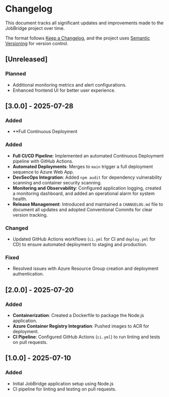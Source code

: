 # Changelog

This document tracks all significant updates and improvements made to the JobBridge project over time.

The format follows [Keep a Changelog](https://keepachangelog.com/en/1.0.0/),
and the project uses [Semantic Versioning](https://semver.org/spec/v2.0.0.html) for version control.

## [Unreleased]

### Planned
- Additional monitoring metrics and alert configurations.
- Enhanced frontend UI for better user experience.


## [3.0.0] - 2025-07-28

### Added
- **Full Continuous Deployment 
### Added
- **Full CI/CD Pipeline**: Implemented an automated Continuous Deployment pipeline with GitHub Actions.
- **Automated Deployments**: Merges to `main` trigger a full deployment sequence to Azure Web App.
- **DevSecOps Integration**: Added `npm audit` for dependency vulnerability scanning and container security scanning.
- **Monitoring and Observability**: Configured application logging, created a monitoring dashboard, and added an operational alarm for system health.
- **Release Management**: Introduced and maintained a `CHANGELOG.md` file to document all updates and adopted Conventional Commits for clear version tracking.


### Changed
- Updated GitHub Actions workflows (`ci.yml` for CI and `deploy.yml` for CD) to ensure automated deployment to staging and production.

### Fixed
- Resolved issues with Azure Resource Group creation and deployment authentication.

## [2.0.0] - 2025-07-20

### Added
- **Containerization**: Created a Dockerfile to package the Node.js application.
- **Azure Container Registry Integration**: Pushed images to ACR for deployment.
- **CI Pipeline**: Configured GitHub Actions (`ci.yml`) to run linting and tests on pull requests.

## [1.0.0] - 2025-07-10

### Added
- Initial JobBridge application setup using Node.js
- CI pipeline for linting and testing on pull requests.


